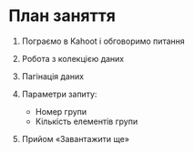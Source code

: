 # План заняття

1. Пограємо в Kahoot і обговоримо питання

2. Робота з колекцією даних
3. Пагінація даних
4. Параметри запиту:
   - Номер групи
   - Кількість елементів групи
5. Прийом «Завантажити ще»
